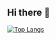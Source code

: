 ## Hi there 👋

[![Top Langs](https://github-readme-stats.vercel.app/api/top-langs/?username=brdnn)](https://github.com/anuraghazra/github-readme-stats)

<!--
**Brdnn/brdnn** is a ✨ _special_ ✨ repository because its `README.md` (this file) appears on your GitHub profile.

Here are some ideas to get you started:

- 🔭 I’m currently working on ...
- 🌱 I’m currently learning ...
- 👯 I’m looking to collaborate on ...
- 🤔 I’m looking for help with ...
- 💬 Ask me about ...
- 📫 How to reach me: ...
- 😄 Pronouns: ...
- ⚡ Fun fact: ...
-->
